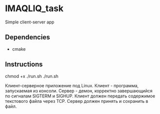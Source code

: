 # IMAQLIQ_task
Simple client-server app

## Dependencies
* cmake

## Instructions
chmod +x ./run.sh
./run.sh

Клиент-серверное приложение под Linux.
Клиент - программа, запускаемая из консоли.
Сервер - демон, корректно завершающийся по сигналам SIGTERM и SIGHUP.
Клиент должен передать содержимое текстового файла через TCP.
Сервер должен принять и сохранить в файл.


